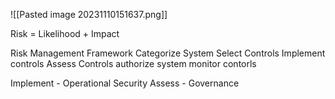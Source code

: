 
![[Pasted image 20231110151637.png]]

Risk = Likelihood + Impact

Risk Management Framework
Categorize System
Select Controls
Implement controls
Assess Controls
authorize system 
monitor contorls


Implement - Operational Security
Assess - Governance


